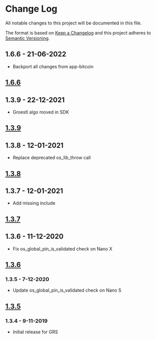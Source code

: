 # Change Log

All notable changes to this project will be documented in this file.

The format is based on [Keep a Changelog](http://keepachangelog.com/)
and this project adheres to [Semantic Versioning](http://semver.org/).

## 1.6.6 - 21-06-2022

- Backport all changes from app-bitcoin
## [1.6.6](https://github.com/LedgerHQ/app-groestlcoin/pull/3)

## 1.3.9 - 22-12-2021

- Groestl algo moved in SDK
## [1.3.9](https://github.com/LedgerHQ/app-groestlcoin/commit/9c5c07080e12e0fd63b2721de16a6148341d8d79)

## 1.3.8 - 12-01-2021

- Replace deprecated os_lib_throw call
## [1.3.8](https://github.com/LedgerHQ/app-groestlcoin/compare/nanos_1.3.7_2.0.0-rc1_2021-01-14_08-23-48...nanos_1.3.8_2.0.0-rc2_2021-01-25_19-21-40)

## 1.3.7 - 12-01-2021

- Add missing include
## [1.3.7](https://github.com/LedgerHQ/app-groestlcoin/compare/1.3.6...nanos_1.3.7_2.0.0-rc1_2021-01-14_08-23-48)

## 1.3.6 - 11-12-2020

- Fix os_global_pin_is_validated check on Nano X
## [1.3.6](https://github.com/LedgerHQ/app-groestlcoin/compare/1.3.5...1.3.6)

### 1.3.5 - 7-12-2020

- Update os_global_pin_is_validated check on Nano S
## [1.3.5](https://github.com/LedgerHQ/app-groestlcoin/compare/1.3.4...1.3.5)

### 1.3.4 - 9-11-2019

- Initial release for GRS
